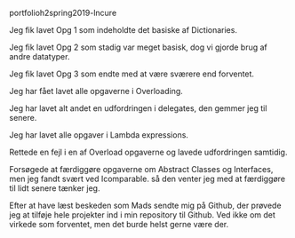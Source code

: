 portfolioh2spring2019-lncure

Jeg fik lavet Opg 1 som indeholdte det basiske af Dictionaries.

Jeg fik lavet Opg 2 som stadig var meget basisk, dog vi gjorde brug af andre datatyper.

Jeg fik lavet Opg 3 som endte med at være sværere end forventet.

Jeg har fået lavet alle opgaverne i Overloading.

Jeg har lavet alt andet en udfordringen i delegates, den gemmer jeg til senere.

Jeg har lavet alle opgaver i Lambda expressions.

Rettede en fejl i en af Overload opgaverne og lavede udfordringen samtidig.

Forsøgede at færdiggøre opgaverne om Abstract Classes og Interfaces, men jeg fandt svært ved Icomparable.
så den venter jeg med at færdiggøre til lidt senere tænker jeg.

Efter at have læst beskeden som Mads sendte mig på Github, der prøvede jeg at tilføje hele projekter ind i min
repository til Github. Ved ikke om det virkede som forventet, men det burde helst gerne være der.
